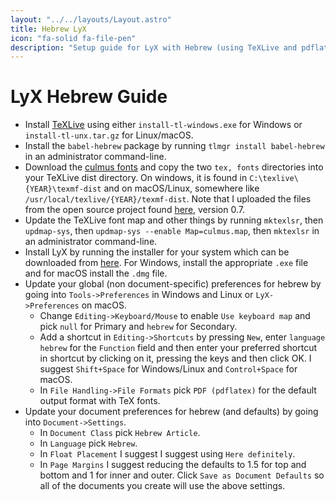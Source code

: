 ```yaml
---
layout: "../../layouts/Layout.astro"
title: Hebrew LyX
icon: "fa-solid fa-file-pen"
description: "Setup guide for LyX with Hebrew (using TeXLive and pdflatex)."
---
```


# LyX Hebrew Guide

- Install [TeXLive](https://www.tug.org/texlive/acquire-netinstall.html) using either `install-tl-windows.exe` for Windows or `install-tl-unx.tar.gz` for Linux/macOS.
- Install the `babel-hebrew` package by running `tlmgr install babel-hebrew` in an administrator command-line.
- Download the [culmus fonts](./culmus.zip) and copy the two `tex, fonts` directories into your TeXLive dist directory.
  On windows, it is found in `C:\texlive\{YEAR}\texmf-dist` and on macOS/Linux, somewhere like `/usr/local/texlive/{YEAR}/texmf-dist`.
  Note that I uploaded the files from the open source project found [here](https://sourceforge.net/projects/ivritex/files/culmus-latex/), version 0.7.
- Update the TeXLive font map and other things by running `mktexlsr`, then `updmap-sys`, then `updmap-sys --enable Map=culmus.map`, then `mktexlsr` in an administrator command-line.
- Install LyX by running the installer for your system which can be downloaded from [here](https://www.lyx.org/Download).
  For Windows, install the appropriate `.exe` file and for macOS install the `.dmg` file.
- Update your global (non document-specific) preferences for hebrew by going into `Tools->Preferences` in Windows and Linux or `LyX->Preferences` on macOS.
  - Change `Editing->Keyboard/Mouse` to enable `Use keyboard map` and pick `null` for Primary and `hebrew` for Secondary.
  - Add a shortcut in `Editing->Shortcuts` by pressing `New`, enter `language hebrew` for the `Function` field and then enter your preferred shortcut in shortcut by clicking on it, pressing the keys and then click OK.
    I suggest `Shift+Space` for Windows/Linux and `Control+Space` for macOS.
  - In `File Handling->File Formats` pick `PDF (pdflatex)` for the default output format with TeX fonts.
- Update your document preferences for hebrew (and defaults) by going into `Document->Settings`.
  - In `Document Class` pick `Hebrew Article`.
  - In `Language` pick `Hebrew`.
  - In `Float Placement` I suggest I suggest using `Here definitely`.
  - In `Page Margins` I suggest reducing the defaults to 1.5 for top and bottom and 1 for inner and outer.
  Click `Save as Document Defaults` so all of the documents you create will use the above settings.
